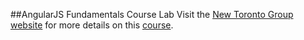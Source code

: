 ##AngularJS Fundamentals Course Lab
Visit the [New Toronto Group website](http://www.newyyz.com/) for more details on this [course](http://www.newyyz.com/mm/training/find-a-course/angularjs-fundamentals/).